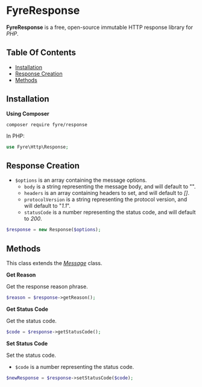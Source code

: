 # FyreResponse

**FyreResponse** is a free, open-source immutable HTTP response library for *PHP*.


## Table Of Contents
- [Installation](#installation)
- [Response Creation](#response-creation)
- [Methods](#methods)



## Installation

**Using Composer**

```
composer require fyre/response
```

In PHP:

```php
use Fyre\Http\Response;
```


## Response Creation

- `$options` is an array containing the message options.
    - `body` is a string representing the message body, and will default to "".
    - `headers` is an array containing headers to set, and will default to *[]*.
    - `protocolVersion` is a string representing the protocol version, and will default to "*1.1*".
    - `statusCode` is a number representing the status code, and will default to *200*.

```php
$response = new Response($options);
```


## Methods

This class extends the [*Message*](https://github.com/elusivecodes/FyreMessage) class.

**Get Reason**

Get the response reason phrase.

```php
$reason = $response->getReason();
```

**Get Status Code**

Get the status code.

```php
$code = $response->getStatusCode();
```

**Set Status Code**

Set the status code.

- `$code` is a number representing the status code.

```php
$newResponse = $response->setStatusCode($code);
```